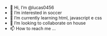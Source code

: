 - 👋 Hi, I’m @lucas0456
- 👀 I’m interested in soccer
- 🌱 I’m currently learning html, javascript e css
- 💞️ I’m looking to collaborate on house
- 📫 How to reach me ...

<!---
lucas0456/lucas0456 is a ✨ special ✨ repository because its `README.md` (this file) appears on your GitHub profile.
You can click the Preview link to take a look at your changes.
--->

